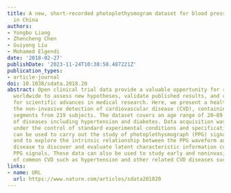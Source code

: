 ```yaml
---
title: A new, short-recorded photoplethysmogram dataset for blood pressure monitoring
  in China
authors:
- Yongbo Liang
- Zhencheng Chen
- Guiyong Liu
- Mohamed Elgendi
date: '2018-02-27'
publishDate: '2023-11-24T10:38:58.487221Z'
publication_types:
- article-journal
doi: 10.1038/sdata.2018.20
abstract: Open clinical trial data provide a valuable opportunity for researchers
  worldwide to assess new hypotheses, validate published results, and collaborate
  for scientific advances in medical research. Here, we present a health dataset for
  the non-invasive detection of cardiovascular disease (CVD), containing 657 data
  segments from 219 subjects. The dataset covers an age range of 20–89 years and records
  of diseases including hypertension and diabetes. Data acquisition was carried out
  under the control of standard experimental conditions and specifications. This dataset
  can be used to carry out the study of photoplethysmograph (PPG) signal quality evaluation
  and to explore the intrinsic relationship between the PPG waveform and cardiovascular
  disease to discover and evaluate latent characteristic information contained in
  PPG signals. These data can also be used to study early and noninvasive screening
  of common CVD such as hypertension and other related CVD diseases such as diabetes.
links:
- name: URL
  url: https://www.nature.com/articles/sdata201820
---
```

